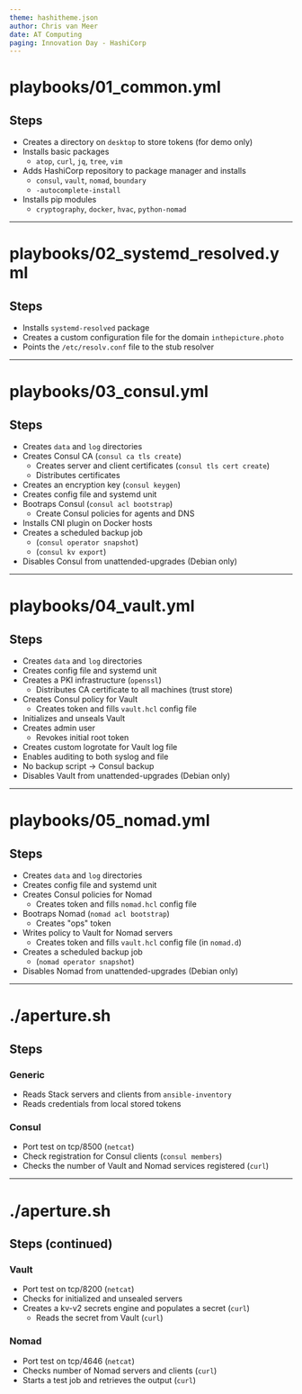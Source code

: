 ```yaml
---
theme: hashitheme.json
author: Chris van Meer
date: AT Computing
paging: Innovation Day - HashiCorp
---
```


# playbooks/01_common.yml

## Steps

- Creates a directory on `desktop` to store tokens (for demo only)
- Installs basic packages
  - `atop`, `curl`, `jq`, `tree`, `vim` 
- Adds HashiCorp repository to package manager and installs
  - `consul`, `vault`, `nomad`, `boundary`
  - `-autocomplete-install`
- Installs pip modules
  - `cryptography`, `docker`, `hvac`, `python-nomad`

---

# playbooks/02_systemd_resolved.yml

## Steps

- Installs `systemd-resolved` package
- Creates a custom configuration file for the domain `inthepicture.photo`
- Points the `/etc/resolv.conf` file to the stub resolver

---

# playbooks/03_consul.yml

## Steps

- Creates `data` and `log` directories
- Creates Consul CA (`consul ca tls create`)
  - Creates server and client certificates (`consul tls cert create`)
  - Distributes certificates
- Creates an encryption key (`consul keygen`)
- Creates config file and systemd unit
- Bootraps Consul (`consul acl bootstrap`)
  - Create Consul policies for agents and DNS
- Installs CNI plugin on Docker hosts
- Creates a scheduled backup job
  - (`consul operator snapshot`)
  - (`consul kv export`)
- Disables Consul from unattended-upgrades (Debian only)

---

# playbooks/04_vault.yml

## Steps

- Creates `data` and `log` directories
- Creates config file and systemd unit
- Creates a PKI infrastructure (`openssl`)
  - Distributes CA certificate to all machines (trust store)
- Creates Consul policy for Vault
  - Creates token and fills `vault.hcl` config file
- Initializes and unseals Vault
- Creates admin user
  - Revokes initial root token
- Creates custom logrotate for Vault log file
- Enables auditing to both syslog and file
- No backup script -> Consul backup
- Disables Vault from unattended-upgrades (Debian only)

---

# playbooks/05_nomad.yml

## Steps

- Creates `data` and `log` directories
- Creates config file and systemd unit
- Creates Consul policies for Nomad
  - Creates token and fills `nomad.hcl` config file
- Bootraps Nomad (`nomad acl bootstrap`)
  - Creates "ops" token
- Writes policy to Vault for Nomad servers
  - Creates token and fills `vault.hcl` config file (in `nomad.d`)
- Creates a scheduled backup job
  - (`nomad operator snapshot`)
- Disables Nomad from unattended-upgrades (Debian only)

---

# ./aperture.sh

## Steps

### Generic

- Reads Stack servers and clients from `ansible-inventory`
- Reads credentials from local stored tokens

### Consul

- Port test on tcp/8500 (`netcat`)
- Check registration for Consul clients (`consul members`)
- Checks the number of Vault and Nomad services registered (`curl`)

---

# ./aperture.sh

## Steps (continued)

### Vault

- Port test on tcp/8200 (`netcat`)
- Checks for initialized and unsealed servers
- Creates a kv-v2 secrets engine and populates a secret (`curl`)
  - Reads the secret from Vault (`curl`)

### Nomad

- Port test on tcp/4646 (`netcat`)
- Checks number of Nomad servers and clients (`curl`)
- Starts a test job and retrieves the output (`curl`)

